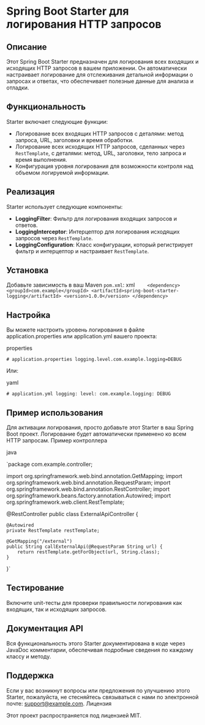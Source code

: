 # Spring Boot Starter для логирования HTTP запросов

## Описание
Этот Spring Boot Starter предназначен для логирования всех входящих и исходящих HTTP запросов в вашем приложении. Он автоматически настраивает логирование для отслеживания детальной информации о запросах и ответах, что обеспечивает полезные данные для анализа и отладки.

## Функциональность
Starter включает следующие функции:
- Логирование всех входящих HTTP запросов с деталями: метод запроса, URL, заголовки и время обработки.
- Логирование всех исходящих HTTP запросов, сделанных через `RestTemplate`, с деталями: метод, URL, заголовки, тело запроса и время выполнения.
- Конфигурация уровня логирования для возможности контроля над объемом логируемой информации.

## Реализация
Starter использует следующие компоненты:
- **LoggingFilter**: Фильтр для логирования входящих запросов и ответов.
- **LoggingInterceptor**: Интерцептор для логирования исходящих запросов через `RestTemplate`.
- **LoggingConfiguration**: Класс конфигурации, который регистрирует фильтр и интерцептор и настраивает `RestTemplate`.

## Установка
Добавьте зависимость в ваш Maven `pom.xml`:
xml
`    <dependency>
        <groupId>com.example</groupId>
        <artifactId>spring-boot-starter-logging</artifactId>
        <version>1.0.0</version>
    </dependency>`

## Настройка

Вы можете настроить уровень логирования в файле application.properties или application.yml вашего проекта:

properties

`# application.properties
logging.level.com.example.logging=DEBUG`

Или:

yaml

`# application.yml
logging:
level:
com.example.logging: DEBUG`

## Пример использования

Для активации логирования, просто добавьте этот Starter в ваш Spring Boot проект. Логирование будет автоматически применено ко всем HTTP запросам.
Пример контроллера

java

`package com.example.controller;

import org.springframework.web.bind.annotation.GetMapping;
import org.springframework.web.bind.annotation.RequestParam;
import org.springframework.web.bind.annotation.RestController;
import org.springframework.beans.factory.annotation.Autowired;
import org.springframework.web.client.RestTemplate;

@RestController
public class ExternalApiController {

    @Autowired
    private RestTemplate restTemplate;

    @GetMapping("/external")
    public String callExternalApi(@RequestParam String url) {
        return restTemplate.getForObject(url, String.class);
    }
}`

## Тестирование

Включите unit-тесты для проверки правильности логирования как входящих, так и исходящих запросов.

## Документация API

Вся функциональность этого Starter документирована в коде через JavaDoc комментарии, обеспечивая подробные сведения по каждому классу и методу.

## Поддержка

Если у вас возникнут вопросы или предложения по улучшению этого Starter, пожалуйста, не стесняйтесь связываться с нами по электронной почте: support@example.com.
Лицензия

Этот проект распространяется под лицензией MIT.